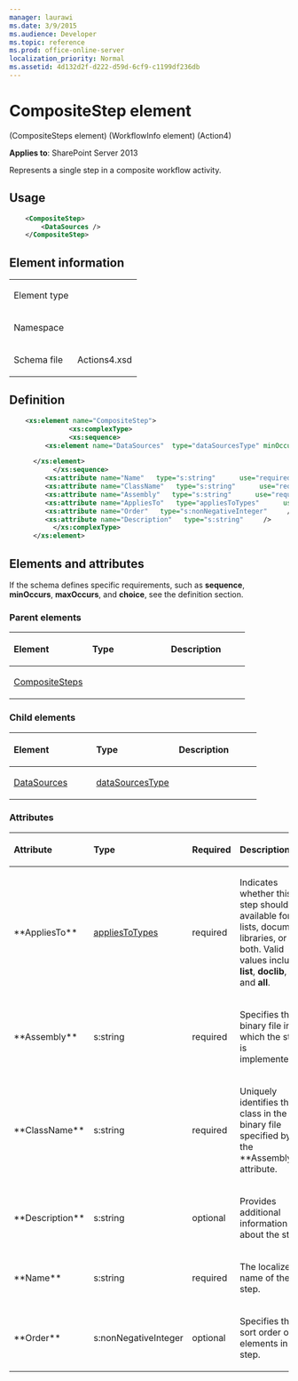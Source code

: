 ```yaml
---
manager: laurawi
ms.date: 3/9/2015
ms.audience: Developer
ms.topic: reference
ms.prod: office-online-server
localization_priority: Normal
ms.assetid: 4d132d2f-d222-d59d-6cf9-c1199df236db
---
```


# CompositeStep element 

(CompositeSteps element) (WorkflowInfo element) (Action4)

**Applies to**: SharePoint Server 2013

Represents a single step in a composite workflow activity.

## Usage

```XML
    <CompositeStep>
        <DataSources />
    </CompositeStep>
```

## Element information

<table>
<colgroup>
<col width="50%" />
<col width="50%" />
</colgroup>
<tbody>
<tr class="odd">
<td align="left"><p><span class="label">Element type</span></p></td>
<td align="left"><p></p></td>
</tr>
<tr class="even">
<td align="left"><p><span class="label">Namespace</span></p></td>
<td align="left"><p></p></td>
</tr>
<tr class="odd">
<td align="left"><p><span class="label">Schema file</span></p></td>
<td align="left"><p>Actions4.xsd</p></td>
</tr>
</tbody>
</table>

## Definition

```XML
    <xs:element name="CompositeStep">
               <xs:complexType>
               <xs:sequence>
         <xs:element name="DataSources"  type="dataSourcesType" minOccurs="0"  maxOccurs="1">

      </xs:element>  
           </xs:sequence>
         <xs:attribute name="Name"   type="s:string"      use="required"     />
         <xs:attribute name="ClassName"   type="s:string"      use="required"     />
         <xs:attribute name="Assembly"   type="s:string"      use="required"     />
         <xs:attribute name="AppliesTo"   type="appliesToTypes"      use="required"     />
         <xs:attribute name="Order"   type="s:nonNegativeInteger"     />
         <xs:attribute name="Description"   type="s:string"     />
           </xs:complexType>
      </xs:element>  
```

## Elements and attributes

If the schema defines specific requirements, such as **sequence**, **minOccurs**, **maxOccurs**, and **choice**, see the definition section.

### Parent elements

<table>
<colgroup>
<col width="33%" />
<col width="33%" />
<col width="33%" />
</colgroup>
<thead>
<tr class="header">
<th align="left"><p>Element</p></th>
<th align="left"><p>Type</p></th>
<th align="left"><p>Description</p></th>
</tr>
</thead>
<tbody>
<tr class="odd">
<td align="left"><p><a href="compositesteps-element-workflowinfo-elementaction4.md">CompositeSteps</a></p></td>
<td align="left"><p></p></td>
<td align="left"><p></p></td>
</tr>
</tbody>
</table>

### Child elements

<table>
<colgroup>
<col width="33%" />
<col width="33%" />
<col width="33%" />
</colgroup>
<thead>
<tr class="header">
<th align="left"><p>Element</p></th>
<th align="left"><p>Type</p></th>
<th align="left"><p>Description</p></th>
</tr>
</thead>
<tbody>
<tr class="odd">
<td align="left"><p><a href="datasources-element-compositestep-elementcompositesteps-elementworkflowinfo-elem.md">DataSources</a></p></td>
<td align="left"><p><a href="datasourcestype-complextype-action4.md">dataSourcesType</a></p></td>
<td align="left"><p></p></td>
</tr>
</tbody>
</table>

### Attributes

<table>
<colgroup>
<col width="15%" />
<col width="15%" />
<col width="15%" />
<col width="35%" />
<col width="20%" />
</colgroup>
<thead>
<tr class="header">
<th align="left"><p>Attribute</p></th>
<th align="left"><p>Type</p></th>
<th align="left"><p>Required</p></th>
<th align="left"><p>Description</p></th>
<th align="left"><p>Possible values</p></th>
</tr>
</thead>
<tbody>
<tr class="odd">
<td align="left"><p>**AppliesTo**</p></td>
<td align="left"><p><a href="appliestotypes-simpletype-action4.md">appliesToTypes</a></p></td>
<td align="left"><p>required</p></td>
<td align="left"><p>Indicates whether this step should be available for lists, document libraries, or both. Valid values include <strong>list</strong>, <strong>doclib</strong>, and <strong>all</strong>.</p></td>
<td align="left"><p>Values of the appliesToTypes type.</p></td>
</tr>
<tr class="even">
<td align="left"><p>**Assembly**</p></td>
<td align="left"><p>s:string</p></td>
<td align="left"><p>required</p></td>
<td align="left"><p>Specifies the binary file in which the step is implemented.</p></td>
<td align="left"><p>Values of the s:string type.</p></td>
</tr>
<tr class="odd">
<td align="left"><p>**ClassName**</p></td>
<td align="left"><p>s:string</p></td>
<td align="left"><p>required</p></td>
<td align="left"><p>Uniquely identifies the class in the binary file specified by the **Assembly** attribute.</p></td>
<td align="left"><p>Values of the s:string type.</p></td>
</tr>
<tr class="even">
<td align="left"><p>**Description**</p></td>
<td align="left"><p>s:string</p></td>
<td align="left"><p>optional</p></td>
<td align="left"><p>Provides additional information about the step.</p></td>
<td align="left"><p>Values of the s:string type.</p></td>
</tr>
<tr class="odd">
<td align="left"><p>**Name**</p></td>
<td align="left"><p>s:string</p></td>
<td align="left"><p>required</p></td>
<td align="left"><p>The localized name of the step.</p></td>
<td align="left"><p>Values of the s:string type.</p></td>
</tr>
<tr class="even">
<td align="left"><p>**Order**</p></td>
<td align="left"><p>s:nonNegativeInteger</p></td>
<td align="left"><p>optional</p></td>
<td align="left"><p>Specifies the sort order of elements in the step.</p></td>
<td align="left"><p>Values of the s:nonNegativeInteger type.</p></td>
</tr>
</tbody>
</table>








